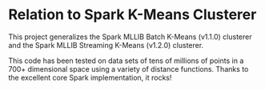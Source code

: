# Relation to Spark K-Means Clusterer

This project generalizes the Spark MLLIB Batch K-Means (v1.1.0) clusterer and the Spark MLLIB Streaming K-Means (v1.2.0) clusterer.&#x20;

This code has been tested on data sets of tens of millions of points in a 700+ dimensional space using a variety of distance functions. Thanks to the excellent core Spark implementation, it rocks!









####







####

```scala
```
